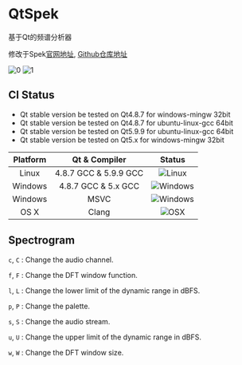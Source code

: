 # QtSpek
基于Qt的频谱分析器

修改于Spek[官网地址](http://spek.cc), [Github仓库地址](https://github.com/alexkay/spek)

![0](https://github.com/Greedysky/qt-spek/blob/master/resource/demo.jpg?raw=true)
![1](https://github.com/Greedysky/qt-spek/blob/master/resource/demo2.jpg?raw=true)

## CI Status
 * Qt stable version be tested on Qt4.8.7 for windows-mingw 32bit
 * Qt stable version be tested on Qt4.8.7 for ubuntu-linux-gcc 64bit
 * Qt stable version be tested on Qt5.9.9 for ubuntu-linux-gcc 64bit
 * Qt stable version be tested on Qt5.x for windows-mingw 32bit

| Platform | Qt & Compiler           | Status                                                                 |
| :---:    | :---:                   | :---:                                                                  |
| Linux    | 4.8.7 GCC & 5.9.9 GCC   | ![Linux](https://img.shields.io/badge/build-passing-brightgreen.svg)   |
| Windows  | 4.8.7 GCC & 5.x GCC     | ![Windows](https://img.shields.io/badge/build-passing-brightgreen.svg) |
| Windows  | MSVC                    | ![Windows](https://img.shields.io/badge/build-unknown-lightgrey.svg)   |
| OS X     | Clang                   | ![OSX](https://img.shields.io/badge/build-unknown-lightgrey.svg)       |

## Spectrogram

`c`, `C`
:   Change the audio channel.

`f`, `F`
:   Change the DFT window function.

`l`, `L`
:   Change the lower limit of the dynamic range in dBFS.

`p`, `P`
:   Change the palette.

`s`, `S`
:   Change the audio stream.

`u`, `U`
:   Change the upper limit of the dynamic range in dBFS.

`w`, `W`
:   Change the DFT window size.
